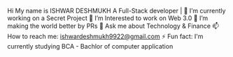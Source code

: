 Hi My name is ISHWAR DESHMUKH
A Full-Stack developer |
🔭 I’m currently working on a Secret Project
🌱 I’m Interested to work on Web 3.0
👯 I’m making the world better by PRs
💬 Ask me about Technology & Finance
📫 How to reach me: ishwardeshmukh9922@gmail.com
⚡ Fun fact: I'm currently studying BCA - Bachlor of computer application
